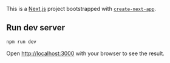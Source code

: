 This is a [Next.js](https://nextjs.org) project bootstrapped with [`create-next-app`](https://nextjs.org/docs/app/api-reference/cli/create-next-app).

## Run dev server

```bash
npm run dev
```

Open [http://localhost:3000](http://localhost:3000) with your browser to see the result.
